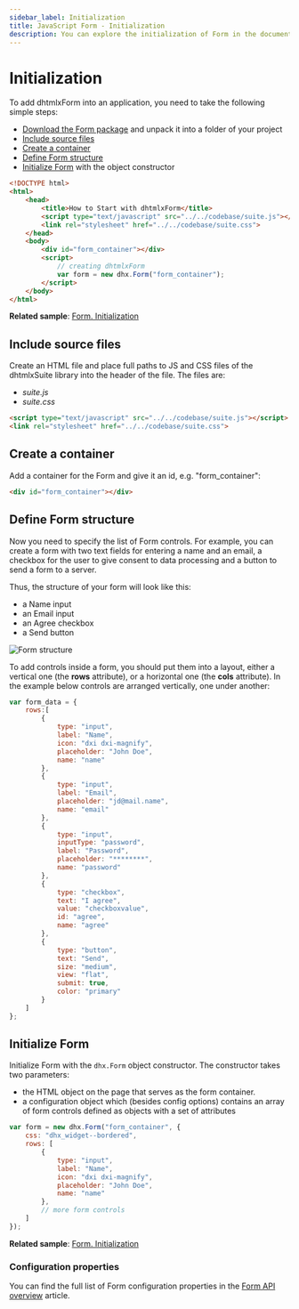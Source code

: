 ```yaml
---
sidebar_label: Initialization
title: JavaScript Form - Initialization 
description: You can explore the initialization of Form in the documentation of the DHTMLX JavaScript UI library. Browse developer guides and API reference, try out code examples and live demos, and download a free 30-day evaluation version of DHTMLX Suite 7.
---
```


# Initialization

To add dhtmlxForm into an application, you need to take the following simple steps:

- [Download the Form package](https://dhtmlx.com/docs/products/dhtmlxSuite/download.shtml) and unpack it into a folder of your project
- [Include source files](#include-source-files)
- [Create a container](#create-a-container)
- [Define Form structure](#define-form-structure)
- [Initialize Form](#initialize-form) with the object constructor

~~~html
<!DOCTYPE html>
<html>
    <head>
        <title>How to Start with dhtmlxForm</title>         
        <script type="text/javascript" src="../../codebase/suite.js"></script>
        <link rel="stylesheet" href="../../codebase/suite.css">
    </head>
    <body>
        <div id="form_container"></div>
        <script>
            // creating dhtmlxForm
            var form = new dhx.Form("form_container");
        </script>
    </body>
</html>
~~~

**Related sample**: [Form. Initialization](https://snippet.dhtmlx.com/yut2mnsz)

## Include source files

Create an HTML file and place full paths to JS and CSS files of the dhtmlxSuite library into the header of the file. The files are:

- *suite.js*
- *suite.css*

~~~html
<script type="text/javascript" src="../../codebase/suite.js"></script>
<link rel="stylesheet" href="../../codebase/suite.css">
~~~

## Create a container

Add a container for the Form and give it an id, e.g. "form_container":

~~~html
<div id="form_container"></div>
~~~

## Define Form structure

Now you need to specify the list of Form controls. For example, you can create a form with two text fields for entering a name and an email, a checkbox for the user to give consent to data processing and a button to 
send a form to a server.

Thus, the structure of your form will look like this:

- a Name input
- an Email input
- an Agree checkbox
- a Send button

![Form structure](../assets/form/form_init.png)

To add controls inside a form, you should put them into a layout, either a vertical one (the **rows** attribute), or a horizontal one (the **cols** attribute). In the example below controls are arranged vertically, one under
another:

~~~js
var form_data = {
	rows:[
    	{
      		type: "input",
      		label: "Name",
      		icon: "dxi dxi-magnify",
      		placeholder: "John Doe",
      		name: "name"
    	},
    	{
      		type: "input",
      		label: "Email",
      		placeholder: "jd@mail.name",
      		name: "email"
    	},		
    	{		
      		type: "input",
      		inputType: "password",
      		label: "Password",
      		placeholder: "********",
      		name: "password"
    	},
    	{
      		type: "checkbox",
      		text: "I agree",
      		value: "checkboxvalue",
      		id: "agree",
      		name: "agree"
    	},
    	{
      		type: "button",
      		text: "Send",
      		size: "medium",
      		view: "flat",
      		submit: true,
      		color: "primary"
    	}
	]
};
~~~

## Initialize Form

Initialize Form with the `dhx.Form` object constructor. The constructor takes two parameters:

- the HTML object on the page that serves as the form container. 
- a configuration object which (besides config options) contains an array of form controls defined as objects with a set of attributes 

~~~js
var form = new dhx.Form("form_container", {
	css: "dhx_widget--bordered",
	rows: [
		{
			type: "input",
			label: "Name",
			icon: "dxi dxi-magnify",
			placeholder: "John Doe",
			name: "name"
		},
		// more form controls
	]
});
~~~

**Related sample**: [Form. Initialization](https://snippet.dhtmlx.com/yut2mnsz)

### Configuration properties

You can find the full list of Form configuration properties in the [Form API overview](form/api/api_overview.md#properties) article.
